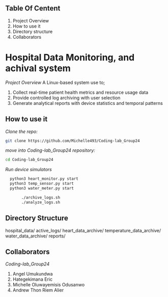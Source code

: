 ## Table Of Centent
1) Project Overview
2) How to use it
3) Directory structure
4) Collaborators

# Hospital Data Monitoring, and achival system

*Project Overview*
A Linux-based system use to;
1) Collect real-time patient health metrics and resource usage data
2) Provide controlled log archiving with user selection
3) Generate analytical reports with device statistics and temporal patterns

## How to use it
*Clone the repo:*
```bash
git clone https://github.com/Michelle493/Coding-lab_Group24
```

*move into Coding-lab_Group24 repository:*
```bash
cd Coding-lab_Group24
```

*Run device simulators*
 ```bash
   python3 heart_monitor.py start
   python3 temp_sensor.py start
   python3 water_meter.py start

        ./archive_logs.sh
        ./analyze_logs.sh
```

## Directory Structure
hospital_data/
active_logs/
heart_data_archive/
temperature_data_archive/
water_data_archive/
reports/

## Collaborators
*Coding-lab_Group24*
 1) Angel Umukundwa
 2) Hategekimana Eric
 3) Michelle Oluwayemisis Odusanwo
 4) Andrew Thon Riem Alier
